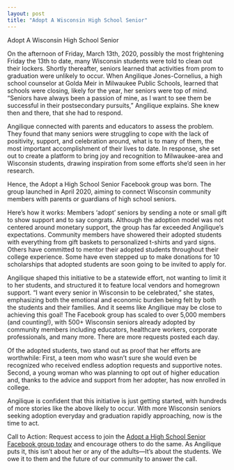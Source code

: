 ```yaml
---
layout: post
title: "Adopt A Wisconsin High School Senior"
---
```

Adopt A Wisconsin High School Senior

On the afternoon of Friday, March 13th, 2020, possibly the most frightening Friday the 13th to date, many Wisconsin students were told to clean out their lockers. Shortly thereafter, seniors learned that activities from prom to graduation were unlikely to occur. When Angilique Jones-Cornelius, a high school counselor at Golda Meir in Milwaukee Public Schools, learned that schools were closing, likely for the year, her seniors were top of mind. “Seniors have always been a passion of mine, as I want to see them be successful in their postsecondary pursuits,” Angilique explains. She knew then and there, that she had to respond.

Angilique connected with parents and educators to assess the problem. They found that many seniors were struggling to cope with the lack of positivity, support, and celebration around, what is to many of them, the most important accomplishment of their lives to date. In response, she set out to create a platform to bring joy and recognition to Milwaukee-area and Wisconsin students, drawing inspiration from some efforts she’d seen in her research.  

Hence, the Adopt a High School Senior Facebook group was born. The group launched in April 2020, aiming to connect Wisconsin community members with parents or guardians of high school seniors.

Here’s how it works: Members ‘adopt’ seniors by sending a note or small gift to show support and to say congrats. Although the adoption model was not centered around monetary support, the group has far exceeded Angilique’s expectations. Community members have showered their adopted students with everything from gift baskets to personalized t-shirts and yard signs. Others have committed to mentor their adopted students throughout their college experience. Some have even stepped up to make donations for 10 scholarships that adopted students are soon going to be invited to apply for.

Angilique shaped this initiative to be a statewide effort, not wanting to limit it to her students, and structured it to feature local vendors and homegrown support. “I want every senior in Wisconsin to be celebrated,” she states, emphasizing both the emotional and economic burden being felt by both the students and their families.  And it seems like Angilique may be close to achieving this goal! The Facebook group has scaled to over 5,000 members (and counting!), with 500+ Wisconsin seniors already  adopted by community members including educators, healthcare workers, corporate professionals, and many more.  There are more requests posted each day.

Of the adopted students, two stand out as proof that her efforts are worthwhile: First, a teen mom who wasn’t sure she would even be recognized who received endless adoption requests and supportive notes.  Second, a young woman who was planning to opt out of higher education and, thanks to the advice and support from her adopter, has now enrolled in college.

Angilique is confident that this initiative is just getting started, with hundreds of more stories like the above likely to occur.  With more Wisconsin seniors seeking adoption everyday and graduation rapidly approaching, now is the time to act.

Call to Action:  Request access to join the [Adopt a High School Senior Facebook group today](https://www.facebook.com/groups/2580228738889416) and encourage others to do the same. As Angilique puts it, this isn’t about her or any of the adults—It’s about the students. We owe it to them and the future of our community to answer the call.
